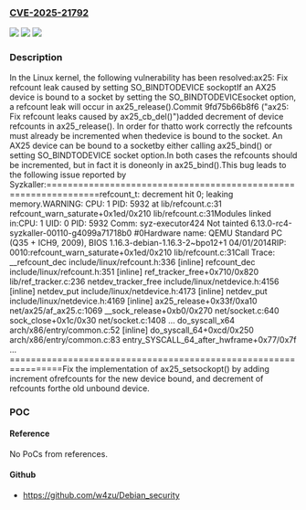 ### [CVE-2025-21792](https://cve.mitre.org/cgi-bin/cvename.cgi?name=CVE-2025-21792)
![](https://img.shields.io/static/v1?label=Product&message=Linux&color=blue)
![](https://img.shields.io/static/v1?label=Version&message=9fd75b66b8f68498454d685dc4ba13192ae069b0%3C%2090056ece99966182dc0e367f3fd2afab46ada847%20&color=brighgreen)
![](https://img.shields.io/static/v1?label=Vulnerability&message=n%2Fa&color=brighgreen)

### Description

In the Linux kernel, the following vulnerability has been resolved:ax25: Fix refcount leak caused by setting SO_BINDTODEVICE sockoptIf an AX25 device is bound to a socket by setting the SO_BINDTODEVICEsocket option, a refcount leak will occur in ax25_release().Commit 9fd75b66b8f6 ("ax25: Fix refcount leaks caused by ax25_cb_del()")added decrement of device refcounts in ax25_release(). In order for thatto work correctly the refcounts must already be incremented when thedevice is bound to the socket. An AX25 device can be bound to a socketby either calling ax25_bind() or setting SO_BINDTODEVICE socket option.In both cases the refcounts should be incremented, but in fact it is doneonly in ax25_bind().This bug leads to the following issue reported by Syzkaller:================================================================refcount_t: decrement hit 0; leaking memory.WARNING: CPU: 1 PID: 5932 at lib/refcount.c:31 refcount_warn_saturate+0x1ed/0x210 lib/refcount.c:31Modules linked in:CPU: 1 UID: 0 PID: 5932 Comm: syz-executor424 Not tainted 6.13.0-rc4-syzkaller-00110-g4099a71718b0 #0Hardware name: QEMU Standard PC (Q35 + ICH9, 2009), BIOS 1.16.3-debian-1.16.3-2~bpo12+1 04/01/2014RIP: 0010:refcount_warn_saturate+0x1ed/0x210 lib/refcount.c:31Call Trace: <TASK> __refcount_dec include/linux/refcount.h:336 [inline] refcount_dec include/linux/refcount.h:351 [inline] ref_tracker_free+0x710/0x820 lib/ref_tracker.c:236 netdev_tracker_free include/linux/netdevice.h:4156 [inline] netdev_put include/linux/netdevice.h:4173 [inline] netdev_put include/linux/netdevice.h:4169 [inline] ax25_release+0x33f/0xa10 net/ax25/af_ax25.c:1069 __sock_release+0xb0/0x270 net/socket.c:640 sock_close+0x1c/0x30 net/socket.c:1408 ... do_syscall_x64 arch/x86/entry/common.c:52 [inline] do_syscall_64+0xcd/0x250 arch/x86/entry/common.c:83 entry_SYSCALL_64_after_hwframe+0x77/0x7f ... </TASK>================================================================Fix the implementation of ax25_setsockopt() by adding increment ofrefcounts for the new device bound, and decrement of refcounts forthe old unbound device.

### POC

#### Reference
No PoCs from references.

#### Github
- https://github.com/w4zu/Debian_security

